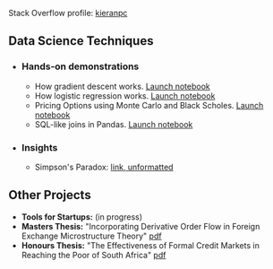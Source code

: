 Stack Overflow profile: [kieranpc](https://stackoverflow.com/users/3232824/kieranpc)

## Data Science Techniques

- ### Hands-on demonstrations

	- How gradient descent works. [Launch notebook](http://nbviewer.ipython.org/github/kierancondon/Sandbox/blob/master/Gradient%20Descent%20in%20Action.ipynb)
	- How logistic regression works. [Launch notebook](http://nbviewer.ipython.org/github/kierancondon/Sandbox/blob/master/Logistic%20Regression.ipynb)
	- Pricing Options using Monte Carlo and Black Scholes. [Launch notebook](http://nbviewer.ipython.org/github/kierancondon/Sandbox/blob/master/Option%20Valuation%20and%20Hedging%20in%20Python.ipynb)
	- SQL-like joins in Pandas. [Launch notebook](http://nbviewer.ipython.org/github/kierancondon/Sandbox/blob/master/SQL%20Joins%20and%20Pandas%20Merges.ipynb)

- ### Insights
	
	- Simpson's Paradox: [link, unformatted](http://kierancondon.github.io/simpsons_paradox.md)

## Other Projects

- **Tools for Startups:** (in progress)
- **Masters Thesis:** "Incorporating Derivative Order Flow in Foreign Exchange Microstructure Theory" [pdf](https://drive.google.com/file/d/0Bxj4olg1avXEM0pwMVhsNnVMQm8/view?usp=sharing)
- **Honours Thesis:** "The Effectiveness of Formal Credit Markets in Reaching the Poor of South Africa" [pdf](https://drive.google.com/file/d/0Bxj4olg1avXEalpEQWd4TU9nQms/view?usp=sharing)


